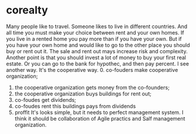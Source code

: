 # corealty

Many people like to travel. Someone likes to live in different countries. And all time you must make your choice between rent and your own homes. If you live in a rented home you pay more than if you have your own. But if you have your own home and would like to go to the other place you should buy or rent out it. The sale and rent out mays increase risk and complexity. Another point is that you should invest a lot of money to buy your first real estate. Or you can go to the bank for hypothec, and then pay percent.
I see another way. It's the cooperative way.
0. co-fouders make cooperative organization;
1. the cooperative organization gets money from the co-founders;
2. the cooperative organization buys buildings for rent out;
3. co-foudes get dividends;
4. co-foudes rent this buildings pays from dividends  
5. proffit
It's looks simple, but it needs to perfect management system. I think it should be collaboration of Agile practics and Salf management organization.
